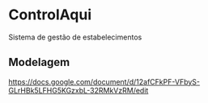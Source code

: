# ControlAqui

Sistema de gestão de estabelecimentos

## Modelagem
https://docs.google.com/document/d/12afCFkPF-VFbyS-GLrHBk5LFHG5KGzxbL-32RMkVzRM/edit
